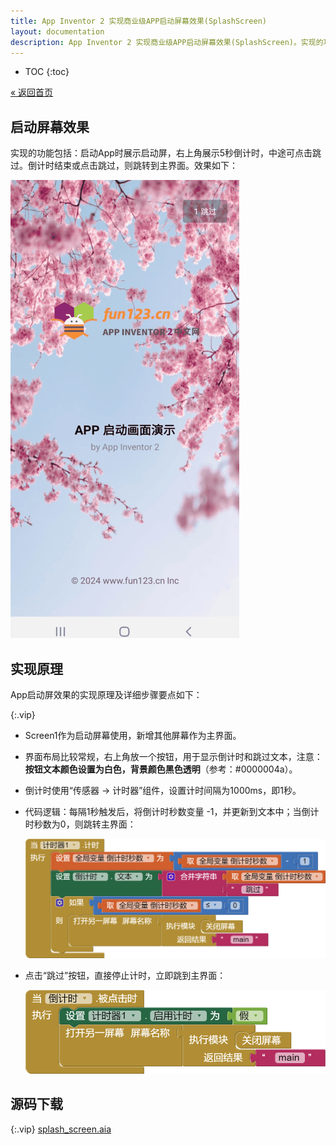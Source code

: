 ```yaml
---
title: App Inventor 2 实现商业级APP启动屏幕效果(SplashScreen)
layout: documentation
description: App Inventor 2 实现商业级APP启动屏幕效果(SplashScreen)。实现的功能包括：启动App时展示启动屏，右上角展示5秒倒计时，中途可点击跳过。倒计时结束或点击跳过，则跳转到主界面。代码逻辑：每隔1秒触发后，将倒计时秒数变量 -1，并更新到文本中；当倒计时秒数为0，则跳转主界面。
---
```


* TOC
{:toc}

[&laquo; 返回首页](index.html)

## 启动屏幕效果

实现的功能包括：启动App时展示启动屏，右上角展示5秒倒计时，中途可点击跳过。倒计时结束或点击跳过，则跳转到主界面。效果如下：

![App启动屏效果](splash_screen/App启动屏效果.gif)

## 实现原理

App启动屏效果的实现原理及详细步骤要点如下：

{:.vip}

* Screen1作为启动屏幕使用，新增其他屏幕作为主界面。

* 界面布局比较常规，右上角放一个按钮，用于显示倒计时和跳过文本，注意：**按钮文本颜色设置为白色，背景颜色黑色透明**（参考：#0000004a）。

* 倒计时使用“传感器 -> 计时器”组件，设置计时间隔为1000ms，即1秒。

* 代码逻辑：每隔1秒触发后，将倒计时秒数变量 -1，并更新到文本中；当倒计时秒数为0，则跳转主界面：

  ![计时](splash_screen/计时.png)

* 点击“跳过”按钮，直接停止计时，立即跳到主界面：

  ![跳过](splash_screen/跳过.png)

## 源码下载

{:.vip}
[splash_screen.aia](splash_screen/splash_screen.aia)
